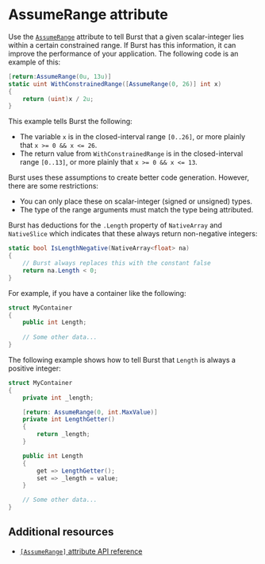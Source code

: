 # AssumeRange attribute

Use the [`AssumeRange`](xref:Unity.Burst.CompilerServices.AssumeRangeAttribute) attribute to tell Burst that a given scalar-integer lies within a certain constrained range. If Burst has this information, it can improve the performance of your application. The following code is an example of this:

```c#
[return:AssumeRange(0u, 13u)]
static uint WithConstrainedRange([AssumeRange(0, 26)] int x)
{
    return (uint)x / 2u;
}
```

This example tells Burst the following:

* The variable `x` is in the closed-interval range `[0..26]`, or more plainly that `x >= 0 && x <= 26`.
* The return value from `WithConstrainedRange` is in the closed-interval range `[0..13]`, or more plainly that `x >= 0 && x <= 13`.

Burst uses these assumptions to create better code generation. However, there are some restrictions:

* You can only place these on scalar-integer (signed or unsigned) types.
* The type of the range arguments must match the type being attributed.

Burst has deductions for the `.Length` property of `NativeArray` and `NativeSlice` which indicates that these always return non-negative integers:

```c#
static bool IsLengthNegative(NativeArray<float> na)
{
    // Burst always replaces this with the constant false
    return na.Length < 0;
}
```

For example, if you have a container like the following:

```c#
struct MyContainer
{
    public int Length;
    
    // Some other data...
}
```

The following example shows how to tell Burst that `Length` is always a positive integer:

```c#
struct MyContainer
{
    private int _length;

    [return: AssumeRange(0, int.MaxValue)]
    private int LengthGetter()
    {
        return _length;
    }

    public int Length
    {
        get => LengthGetter();
        set => _length = value;
    }

    // Some other data...
}
```

## Additional resources

* [`[AssumeRange]` attribute API reference](xref:Unity.Burst.CompilerServices.AssumeRangeAttribute)